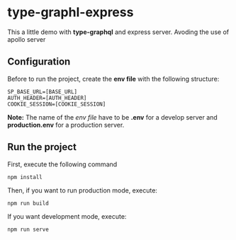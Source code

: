 # type-graphl-express
This a little demo  with **type-graphql** and express server. Avoding the use of apollo server

## Configuration

Before to run the project, create the **env file** with the following structure:

```
SP_BASE_URL=[BASE_URL]
AUTH_HEADER=[AUTH_HEADER]
COOKIE_SESSION=[COOKIE_SESSION]
```

**Note:** The name of the _env file_ have to be **.env** for a develop server and **production.env** for a production server.

## Run the project

First, execute the following command

```
npm install
```

Then, if you want to run production mode, execute:

```
npm run build
```

If you want development mode, execute:

```
npm run serve
```
